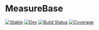 # MeasureBase

[![Stable](https://img.shields.io/badge/docs-stable-blue.svg)](https://cscherrer.github.io/MeasureBase.jl/stable)
[![Dev](https://img.shields.io/badge/docs-dev-blue.svg)](https://cscherrer.github.io/MeasureBase.jl/dev)
[![Build Status](https://github.com/cscherrer/MeasureBase.jl/workflows/CI/badge.svg)](https://github.com/cscherrer/MeasureBase.jl/actions)
[![Coverage](https://codecov.io/gh/cscherrer/MeasureBase.jl/branch/master/graph/badge.svg)](https://codecov.io/gh/cscherrer/MeasureBase.jl)

